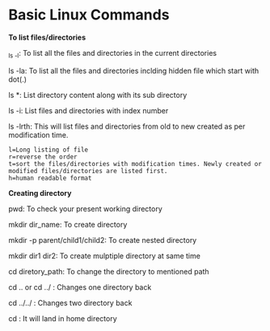 
# Basic Linux Commands

**To list files/directories**


<sub>ls -l</sub>: To list all the files and directories in the current directories

ls -la: To list all the files and directories inclding hidden file which start with dot(.) 

ls *:  List directory content along with its sub directory

ls -i: List files and directories with index number

ls -lrth: This will list files and directories from old to new created as per modification time.

	l=Long listing of file
	r=reverse the order
	t=sort the files/directories with modification times. Newly created or modified files/directories are listed first.
	h=human readable format


**Creating directory**

pwd: To check your present working directory

mkdir dir_name: To create directory

mkdir -p parent/child1/child2: To create nested directory

mkdir dir1 dir2: To create mulptiple directory at same time

cd diretory_path: To change the directory to mentioned path

cd .. or cd ../ : Changes one directory back

cd ../../ : Changes two directory back

cd : It will land in home directory

